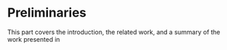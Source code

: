 # Preliminaries


This part covers the introduction, the related work, and a summary of the work presented in 
